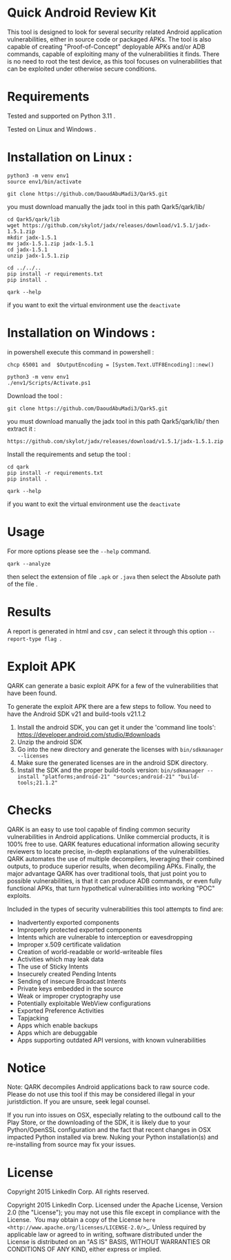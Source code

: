 Quick Android Review Kit
========================
This tool is designed to look for several security related Android application vulnerabilities, either in source code or packaged APKs. The tool is also capable of creating "Proof-of-Concept" deployable APKs and/or ADB commands, capable of exploiting many of the vulnerabilities it finds. There is no need to root the test device, as this tool focuses on vulnerabilities that can be exploited under otherwise secure conditions.


Requirements
=============
Tested and supported on Python 3.11 .

Tested on Linux and Windows .

Installation on Linux :
=======================

```
python3 -m venv env1
source env1/bin/activate
```

```
git clone https://github.com/DaoudAbuMadi3/Qark5.git
```

you must download manually the jadx tool in this path Qark5/qark/lib/ 
```
cd Qark5/qark/lib
wget https://github.com/skylot/jadx/releases/download/v1.5.1/jadx-1.5.1.zip 
mkdir jadx-1.5.1
mv jadx-1.5.1.zip jadx-1.5.1
cd jadx-1.5.1 
unzip jadx-1.5.1.zip

cd ../../..
pip install -r requirements.txt
pip install .
```
```
qark --help
```
if you want to exit the virtual environment use the  ``deactivate``


Installation on Windows :
=======================
in powershell execute this command in powershell :


```
chcp 65001 and  $OutputEncoding = [System.Text.UTF8Encoding]::new() 

python3 -m venv env1
./env1/Scripts/Activate.ps1
```
Download the tool :
```
git clone https://github.com/DaoudAbuMadi3/Qark5.git

```

you must download manually the jadx tool in this path Qark5/qark/lib/ then extract it :
```
https://github.com/skylot/jadx/releases/download/v1.5.1/jadx-1.5.1.zip
```

Install the requirements and setup the tool :
```
cd qark
pip install -r requirements.txt
pip install .
```

```
qark --help
```
if you want to exit the virtual environment use the  ``deactivate``



Usage
=====
For more options please see the ``--help`` command.

`` qark --analyze ``

then select the extension of file ``.apk`` or ``.java`` then select the Absolute path of the file .  

Results
=======
A report is generated in html and csv , can select it through this option ``--report-type flag ``.




Exploit APK
===========
QARK can generate a basic exploit APK for a few of the vulnerabilities that have been found.

To generate the exploit APK there are a few steps to follow. You need to have the Android SDK v21 and build-tools v21.1.2

1. Install the android SDK, you can get it under the 'command line tools': https://developer.android.com/studio/#downloads
2. Unzip the android SDK
3. Go into the new directory and generate the licenses with `bin/sdkmanager --licenses`
4. Make sure the generated licenses are in the android SDK directory.
5. Install the SDK and the proper build-tools version: `bin/sdkmanager --install "platforms;android-21" "sources;android-21" "build-tools;21.1.2"`

Checks
======
QARK is an easy to use tool capable of finding common security vulnerabilities in Android applications. Unlike commercial products, it is 100% free to use. QARK features educational information allowing security reviewers to locate precise, in-depth explanations of the vulnerabilities. QARK automates the use of multiple decompilers, leveraging their combined outputs, to produce superior results, when decompiling APKs. Finally, the major advantage QARK has over traditional tools, that just point you to possible vulnerabilities, is that it can produce ADB commands, or even fully functional APKs, that turn hypothetical vulnerabilities into working "POC" exploits.

Included in the types of security vulnerabilities this tool attempts to find are:

- Inadvertently exported components
- Improperly protected exported components
- Intents which are vulnerable to interception or eavesdropping
- Improper x.509 certificate validation
- Creation of world-readable or world-writeable files
- Activities which may leak data
- The use of Sticky Intents
- Insecurely created Pending Intents
- Sending of insecure Broadcast Intents
- Private keys embedded in the source
- Weak or improper cryptography use
- Potentially exploitable WebView configurations
- Exported Preference Activities
- Tapjacking
- Apps which enable backups
- Apps which are debuggable
- Apps supporting outdated API versions, with known vulnerabilities


Notice
======
Note: QARK decompiles Android applications back to raw source code. Please do not use this tool if this may be considered illegal in your juristdiction. If you are unsure, seek legal counsel.

If you run into issues on OSX, especially relating to the outbound call to the Play Store, or the downloading of the SDK, it is
likely due to your Python/OpenSSL configuration and the fact that recent changes in OSX impacted Python installed via brew. Nuking your
Python installation(s) and re-installing from source may fix your issues.


License
=======
Copyright 2015 LinkedIn Corp.  All rights reserved.

Copyright 2015 LinkedIn Corp. Licensed under the Apache License, Version 2.0 (the "License"); you may not use this file except in compliance with the License. 
You may obtain a copy of the License `here <http://www.apache.org/licenses/LICENSE-2.0/>`_.
Unless required by applicable law or agreed to in writing, software distributed under the License is distributed on an "AS IS" BASIS, WITHOUT WARRANTIES OR CONDITIONS OF ANY KIND, either express or implied.
